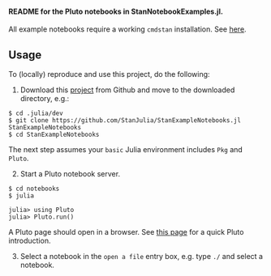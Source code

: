#### README for the Pluto notebooks in StanNotebookExamples.jl.

All example notebooks require a working `cmdstan` installation. See [here](https://github.com/StanJulia/StanSample.jl/blob/master/README.md).

## Usage

To (locally) reproduce and use this project, do the following:

1. Download this [project](https://github.com/StatisticalRethinkingJulia/SR2StanPluto.jl) from Github and move to the downloaded directory, e.g.:

```
$ cd .julia/dev
$ git clone https://github.com/StanJulia/StanExampleNotebooks.jl StanExampleNotebooks
$ cd StanExampleNotebooks
```

The next step assumes your `basic` Julia environment includes `Pkg` and `Pluto`.

2. Start a Pluto notebook server.
```
$ cd notebooks
$ julia

julia> using Pluto
julia> Pluto.run()
```

A Pluto page should open in a browser. See [this page](https://www.juliafordatascience.com/first-steps-5-pluto/) for a quick Pluto introduction.

3. Select a notebook in the `open a file` entry box, e.g. type `./` and select a notebook. 

